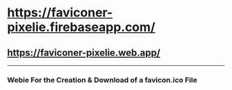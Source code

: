 # <https://faviconer-pixelie.firebaseapp.com/>

## <https://faviconer-pixelie.web.app/>

--------------------------------------------------------------

### Webie For the Creation & Download of a favicon.ico File
